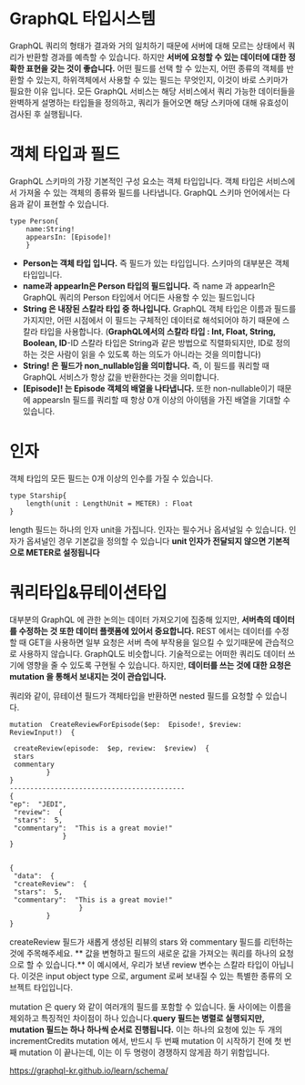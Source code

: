 GraphQL 타입시스템
=
GraphQL 쿼리의 형태가 결과와 거의 일치하기 때문에 서버에 대해 모르는 상태에서 쿼리가 반환할 경과를 예측할 수 있습니다. 하지만 **서버에 요청할 수 있는 데이터에 대한 정확한 표현을 갖는 것이 좋습니다.** 어떤 필드를 선택 할 수 있는지, 어떤 종류의 객체를 반환할 수 있는지, 하위객체에서 사용할 수 있는 필드는 무엇인지, 이것이 바로 스키마가 필요한 이유 입니다.
모든 GraphQL 서비스는 해당 서비스에서 쿼리 가능한 데이터들을 완벽하게 설명하는 타입들을 정의하고, 쿼리가 들어오면 해당 스키마에 대해 유효성이 검사된 후 실행됩니다.

객체 타입과 필드
=
GraphQL 스키마의 가장 기본적인 구성 요소는 객체 타입입니다. 객체 타입은 서비스에서 가져올 수 있는 객체의 종류와 필드를 나타냅니다. GraphQL 스키마 언어에서는 다음과 같이 표현할 수 있습니다.
~~~
type Person{
	name:String!
	appearsIn: [Episode]!
	}
~~~
- **Person는 객체 타입 입니다.** 즉 필드가 있는 타입입니다. 스키마의 대부분은 객체 타입입니다.
- **name과 appearIn은 Person 타입의 필드입니다.** 즉 name 과 appearIn은 GraphQL 쿼리의 Person 타입에서 어디든 사용할 수 있는 필드입니다
- **String 은 내장된 스칼라 타입 중 하나입니다.** GraphQL 객체 타입은 이름과 필드를 가지지만, 어떤 시점에서 이 필드는 구체적인 데이터로 해석되어야 하기 때문에 스칼라 타입을 사용합니다. (**GraphQL에서의 스칼라 타입 : Int, Float, String, Boolean, ID**-ID 스칼라 타입은 String과 같은 방법으로 직렬화되지만, ID로 정의하는 것은 사람이 읽을 수 있도록 하는 의도가 아니라는 것을 의미합니다) 	
- **String! 은 필드가 non_nullable임을 의미합니다.** 즉, 이 필드를 쿼리할 때 GraphQL 서비스가 항상 값을 반환한다는 것을 의미합니다.
- **[Episode]! 는 Episode 객체의 배열을 나타냅니다.** 또한 non-nullable이기 때문에 appearsIn 필드를 쿼리할 때 항상 0개 이상의 아이템을 가진 배열을 기대할 수 있습니다.

인자
=
객체 타입의 모든 필드는 0개 이상의 인수를 가질 수 있습니다.
~~~
type Starship{
	length(unit : LengthUnit = METER) : Float
}
~~~
length 필드는 하나의 인자 unit을 가집니다. 인자는 필수거나 옵셔널일 수 있습니다. 인자가 옵셔널인 경우 기본값을 정의할 수 있습니다 **unit 인자가 전달되지 않으면 기본적으로 METER로 설정됩니다**

쿼리타입&뮤테이션타입
=
대부분의 GraphQL 에 관한 논의는 데이터 가져오기에 집중해 있지만, **서버측의 데이터를 수정하는 것 또한 데이터 플랫폼에 있어서 중요합니다.** REST 에서는 데이터를 수정할 때 GET을 사용하면  일부 요청은 서버 측에 부작용을 일으킬 수 있기때문에 관습적으로 사용하지 않습니다.  GraphQL도 비슷합니다. 기술적으로는 어떠한 쿼리도 데이터 쓰기에 영향을 줄 수 있도록 구현될 수 있습니다. 하지만, **데이터를 쓰는 것에 대한 요청은 mutation 을 통해서 보내지는 것이 관습입니다.**

쿼리와 같이, 뮤테이션 필드가 객체타입을 반환하면 nested 필드를 요청할 수 있습니다. 

~~~
mutation  CreateReviewForEpisode($ep:  Episode!, $review:  ReviewInput!)  {

 createReview(episode:  $ep, review:  $review)  {
 stars
 commentary
		 }
}
-------------------------------------------
{
"ep":  "JEDI",
 "review":  {
 "stars":  5,
 "commentary":  "This is a great movie!"
			 }
}
~~~

~~~

{
 "data":  {
 "createReview":  {
 "stars":  5,
 "commentary":  "This is a great movie!"
				 }
		 }
}
~~~
  

createReview 필드가 새롭게 생성된 리뷰의 stars 와 commentary 필드를 리턴하는 것에 주목해주세요. ** 값을 변형하고 필드의 새로운 값을 가져오는 쿼리를 하나의 요청으로 할 수 있습니다.** 이 예시에서, 우리가 보낸 review 변수는 스칼라 타입이 아닙니다. 이것은 input object type 으로, argument 로써 보내질 수 있는 특별한 종류의 오브젝트 타입입니다.

mutation 은 query 와 같이 여러개의 필드를 포함할 수 있습니다. 둘 사이에는 이름을 제외하고 특징적인 차이점이 하나 있습니다.**query 필드는 병렬로 실행되지만, mutation 필드는 하나 하나씩 순서로 진행됩니다.**
이는 하나의 요청에 있는 두 개의 incrementCredits mutation 에서, 반드시 두 번째 mutation 이 시작하기 전에 첫 번째 mutation 이 끝나는데, 이는 이 두 명령이 경쟁하지 않게끔 하기 위함입니다.
	


https://graphql-kr.github.io/learn/schema/
<!--stackedit_data:
eyJoaXN0b3J5IjpbNTQzNTg2Mjc2LC0zMDQ4OTkzMzldfQ==
-->